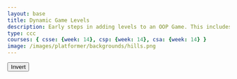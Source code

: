 ```yaml
---
layout: base
title: Dynamic Game Levels
description: Early steps in adding levels to an OOP Game. This includes basic animations left-right-jump, multiple backgrounds, and simple callback to terminate each level.
type: ccc
courses: { csse: {week: 14}, csp: {week: 14}, csa: {week: 14} }
image: /images/platformer/backgrounds/hills.png
---
```


<style>
    #gameBegin, #controls, #gameOver {
        position: relative;
        z-index: 2; /*Ensure the controls are on top*/
    }
</style>

<!-- Load the YouTube Iframe API script -->
<script async src="https://www.youtube.com/iframe_api"></script>

<!-- Prepare DOM elements -->
<!-- Wrap both the canvas and controls in a container div -->
<div id="canvasContainer">
    <!-- Add this div to contain the YouTube video player -->
    <div id="youtubePlayer"></div>
    <div id="gameBegin" hidden>
        <button id="startGame">Start Game</button>
    </div>
    <div id="controls"> <!-- Controls -->
        <!-- Background controls -->
        <button id="toggleCanvasEffect">Invert</button>
    </div>
    <div id="gameOver" hidden>
        <button id="restartGame">Restart</button>
    </div>
</div>

<script type="module">
    // Imports
    import GameEnv from '{{site.baseurl}}/assets/js/platformer/GameEnv.js';
    import GameLevel from '{{site.baseurl}}/assets/js/platformer/GameLevel.js';
    import GameControl from '{{site.baseurl}}/assets/js/platformer/GameControl.js';

    /*  ==========================================
     *  ======= Data Definitions =================
     *  ==========================================
    */

    // Define assets for the game
    var assets = {
      obstacles: {
        tube: { src: "/images/platformer/obstacles/tube.png" },
      },
      platforms: {
        grass: { src: "/images/platformer/platforms/grass.png" },
        alien: { src: "/images/platformer/platforms/alien.png" }
      },
      jumpPlatforms: {
        brick: {src: "/images/platformer/platforms/brick_wall.png"}
      },
      backgrounds: {
        start: { src: "/images/platformer/backgrounds/home.png" },
        hills: { src: "/images/platformer/backgrounds/hills.png" },
        planet: { src: "/images/platformer/backgrounds/planet.jpg" },
        castles: { src: "/images/platformer/backgrounds/castles.png" },
        end: { src: "/images/platformer/backgrounds/game_over.png" }
      },
      players: {
        mario: {
          src: "/images/platformer/sprites/mario.png",
          width: 256,
          height: 256,
          w: { row: 10, frames: 15 },
          wa: { row: 11, frames: 15 },
          wd: { row: 10, frames: 15 },
          a: { row: 3, frames: 7, idleFrame: { column: 7, frames: 0 } },
          s: {  },
          d: { row: 2, frames: 7, idleFrame: { column: 7, frames: 0 } }
        },
        monkey: {
          src: "/images/platformer/sprites/monkey.png",
          width: 40,
          height: 40,
          w: { row: 9, frames: 15 },
          wa: { row: 9, frames: 15 },
          wd: { row: 9, frames: 15 },
          a: { row: 1, frames: 15, idleFrame: { column: 7, frames: 0 } },
          s: { row: 12, frames: 15 },
          d: { row: 0, frames: 15, idleFrame: { column: 7, frames: 0 } }
        }
      },
      enemies: {
        goomba: {
          src: "/images/platformer/sprites/goomba.png",
          width: 448,
          height: 452,
        }
      }
    }

    // add File to assets, ensure valid site.baseurl
    Object.keys(assets).forEach(category => {
      Object.keys(assets[category]).forEach(assetName => {
        assets[category][assetName]['file'] = "{{site.baseurl}}" + assets[category][assetName].src;
      });
    });

    /*  ==========================================
     *  ===== Game Level Call Backs ==============
     *  ==========================================
    */

    // Level completion tester
    function testerCallBack() {
        // console.log(GameEnv.player?.x)
        if (GameEnv.player?.x > GameEnv.innerWidth) {
            return true;
        } else {
            return false;
        }
    }

    // Helper function for button click
    function waitForButton(buttonName) {
      // resolve the button click
      return new Promise((resolve) => {
          const waitButton = document.getElementById(buttonName);
          const waitButtonListener = () => {
              resolve(true);
          };
          waitButton.addEventListener('click', waitButtonListener);
      });
    }

    // Start button callback
    async function startGameCallback() {
      const id = document.getElementById("gameBegin");
      id.hidden = false;

      // Start playing the YouTube video
      if (youtubePlayer) {
          youtubePlayer.playVideo();
      }

      // Use waitForRestart to wait for the restart button click
      await waitForButton('startGame');
      id.hidden = true;

      return true;
    }

    // Home screen exits on Game Begin button
    function homeScreenCallback() {
      // gameBegin hidden means the game has started
      const id = document.getElementById("gameBegin");
      return id.hidden;
    }

    // Game Over callback
    async function gameOverCallBack() {
      const id = document.getElementById("gameOver");
      id.hidden = false;

      // Use waitForRestart to wait for the restart button click
      await waitForButton('restartGame');
      id.hidden = true;

      // Change currentLevel to start/restart value of null
      GameEnv.currentLevel = null;

      return true;
    }

    /*  ==========================================
     *  ========== Game Level setup ==============
     *  ==========================================
     * Start/Home sequence
     * a.) the start level awaits for button selection
     * b.) the start level automatically cycles to home level
     * c.) the home advances to the 1st game level when the button selection is made
    */
    // Start/Home screens
    new GameLevel( {tag: "start", callback: startGameCallback } );
    new GameLevel( {tag: "home", background: assets.backgrounds.start, callback: homeScreenCallback } );
    // Game screens
    new GameLevel( {tag: "hills", background: assets.backgrounds.hills, platform: assets.platforms.grass, jumpPlatform: assets.jumpPlatforms.brick, player: assets.players.mario, enemy: assets.enemies.goomba, tube: assets.obstacles.tube, callback: testerCallBack } );
    new GameLevel( {tag: "alien", background: assets.backgrounds.planet, platform: assets.platforms.alien, player: assets.players.monkey, callback: testerCallBack } );
    // Game Over screen
    new GameLevel( {tag: "end", background: assets.backgrounds.end, callback: gameOverCallBack } );

    /*  ==========================================
     *  ========== Game Control ==================
     *  ==========================================
    */

    // Define the YouTube video ID
const youtubeVideoId = 'KCiVG6mTor0';

// Initialize the YouTube video player
let youtubePlayer;
function onYouTubeIframeAPIReady() {
    youtubePlayer = new YT.Player('youtubePlayer', {
        height: '0',
        width: '0',
        videoId: youtubeVideoId,
        playerVars: {
            autoplay: 1,
            loop: 1,
            controls: 0,
            showinfo: 0,
            mute: 0,
        },
        events: {
            onReady: onPlayerReady
        }
    });
}

// Callback function when the YouTube player is ready
function onPlayerReady(event) {
    // Uncomment the following line if you want the video to start playing immediately
    event.target.playVideo();
}

// Add the onYouTubeIframeAPIReady function to the global scope
window.onYouTubeIframeAPIReady = onYouTubeIframeAPIReady;


    // create listeners
    toggleCanvasEffect.addEventListener('click', GameEnv.toggleInvert);
    window.addEventListener('resize', GameEnv.resize);

    // start game
    GameControl.gameLoop();

</script>
